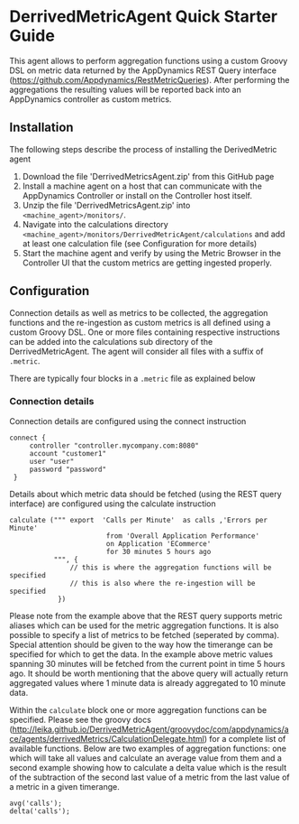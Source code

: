 # DerrivedMetricAgent Quick Starter Guide

This agent allows to perform aggregation functions using a custom Groovy DSL on metric data returned by the AppDynamics REST Query interface (https://github.com/Appdynamics/RestMetricQueries). After performing the aggregations the resulting values will be reported back into an AppDynamics controller as custom metrics.

## Installation

The following steps describe the process of installing the DerivedMetric agent

1. Download the file 'DerrivedMetricsAgent.zip' from this GitHub page
2. Install a machine agent on a host that can communicate with the AppDynamics Controller or install on the Controller host itself.
3. Unzip the file 'DerrivedMetricsAgent.zip' into `<machine_agent>/monitors/`.
4. Navigate into the calculations directory `<machine_agent>/monitors/DerrivedMetricAgent/calculations` and add at least one calculation  file (see Configuration for more details)
5. Start the machine agent and verify by using the Metric Browser in the Controller UI that the custom metrics are getting ingested properly.

## Configuration

Connection details as well as metrics to be collected, the aggregation functions and the re-ingestion as custom metrics is all defined using a custom Groovy DSL. One or more files containing respective instructions can be added into the calculations sub directory of the DerrivedMetricAgent. The agent will consider all files with a suffix of `.metric`.

There are typically four blocks in a `.metric` file as explained below

### Connection details

Connection details are configured using the connect instruction

```
connect {
     controller "controller.mycompany.com:8080"
     account "customer1"
     user "user"
     password "password"
 }
```

Details about which metric data should be fetched (using the REST query interface) are configured using the calculate instruction

```
calculate (""" export  'Calls per Minute'  as calls ,'Errors per Minute' 
                        from 'Overall Application Performance'
                        on Application 'ECommerce'
                        for 30 minutes 5 hours ago
           """, {
               // this is where the aggregation functions will be specified
               // this is also where the re-ingestion will be specified
            })
```

Please note from the example above that the REST query supports metric aliases which can be used for the metric aggregation functions. It is also possible to specify a list of metrics to be fetched (seperated by comma). Special attention should be given to the way how the timerange can be specified for which to get the data. In the example above metric values spanning 30 minutes will be fetched from the current point in time 5 hours ago. It should be worth mentioning that the above query will actually return aggregated values  where 1 minute data is already aggregated to 10 minute data.

Within the `calculate` block one or more aggregation functions can be specified. Please see the groovy docs (http://leika.github.io/DerrivedMetricAgent/groovydoc/com/appdynamics/ace/agents/derrivedMetrics/CalculationDelegate.html) for a complete list of available functions. Below are two examples of aggregation functions: one which will take all values and calculate an average value from them and a second example showing how to calculate a delta value which is the result of the subtraction of the second last value of a metric from the last value of a metric in a given timerange.

```
avg('calls');
delta('calls');
```
